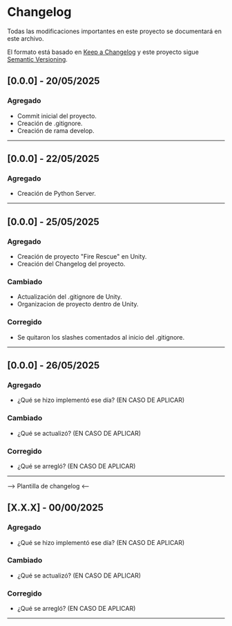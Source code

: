 # Changelog

Todas las modificaciones importantes en este proyecto se documentará en este archivo.

El formato está basado en [Keep a Changelog](https://keepachangelog.com/en/1.1.0/) y este proyecto sigue [Semantic Versioning](https://semver.org/lang/es/).

## [0.0.0] - 20/05/2025
### Agregado
- Commit inicial del proyecto.
- Creación de .gitignore.
- Creación de rama develop.

------------------------------------------------------------------

## [0.0.0] - 22/05/2025
### Agregado
- Creación de Python Server.

------------------------------------------------------------------

## [0.0.0] - 25/05/2025
### Agregado
- Creación de proyecto "Fire Rescue" en Unity.
- Creación del Changelog del proyecto.

### Cambiado
- Actualización del .gitignore de Unity.
- Organizacion de proyecto dentro de Unity.

### Corregido
- Se quitaron los slashes comentados  al inicio del .gitignore.

------------------------------------------------------------------

## [0.0.0] - 26/05/2025
### Agregado
- ¿Qué se hizo implementó ese día? (EN CASO DE APLICAR)

### Cambiado
- ¿Qué se actualizó? (EN CASO DE APLICAR)

### Corregido
- ¿Qué se arregló? (EN CASO DE APLICAR)
------------------------------------------------------------------

--> Plantilla de changelog <--

## [X.X.X] - 00/00/2025
### Agregado
- ¿Qué se hizo implementó ese día? (EN CASO DE APLICAR)

### Cambiado
- ¿Qué se actualizó? (EN CASO DE APLICAR)

### Corregido
- ¿Qué se arregló? (EN CASO DE APLICAR)

------------------------------------------------------------------
